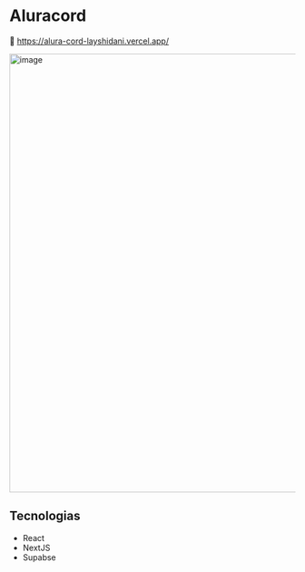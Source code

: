# Aluracord

🔗 https://alura-cord-layshidani.vercel.app/

<img width="773" alt="image" src="https://user-images.githubusercontent.com/43016358/164946138-23c6efc8-9481-491c-934a-94d4c92cc8db.png">

## Tecnologias

- React
- NextJS
- Supabse
